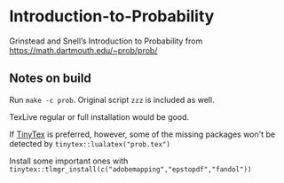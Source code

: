 # Introduction-to-Probability

Grinstead and Snell’s Introduction to Probability from https://math.dartmouth.edu/~prob/prob/

## Notes on build

Run `make -c prob`. Original script `zzz` is included as well.

TexLive regular or full installation would be good.

If [TinyTex](https://yihui.name/tinytex/) is preferred, however, some of the missing packages won't be detected by `tinytex::lualatex("prob.tex")`

Install some important ones with `tinytex::tlmgr_install(c("adobemapping","epstopdf","fandol"))`
